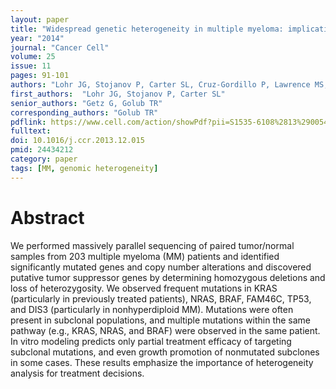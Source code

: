 ```yaml
---
layout: paper
title: "Widespread genetic heterogeneity in multiple myeloma: implications for targeted therapy"
year: "2014"
journal: "Cancer Cell"
volume: 25
issue: 11
pages: 91-101
authors: "Lohr JG, Stojanov P, Carter SL, Cruz-Gordillo P, Lawrence MS, Auclair D, Sougnez C, Knoechel B, Gould J, Saksena G, Cibulskis K, McKenna A, Chapman MA, Straussman R, Levy J, Perkins LM, Keats JJ, Schumacher SE, Rosenberg M; Multiple Myeloma Research Consortium, Getz G, Golub TR"
first_authors:  "Lohr JG, Stojanov P, Carter SL"
senior_authors: "Getz G, Golub TR"
corresponding_authors: "Golub TR"
pdflink: https://www.cell.com/action/showPdf?pii=S1535-6108%2813%2900542-4
fulltext:
doi: 10.1016/j.ccr.2013.12.015
pmid: 24434212
category: paper
tags: [MM, genomic heterogeneity]
---
```


# Abstract

We performed massively parallel sequencing of paired tumor/normal samples from 203 multiple myeloma (MM) patients and identified significantly mutated genes and copy number alterations and discovered putative tumor suppressor genes by determining homozygous deletions and loss of heterozygosity. We observed frequent mutations in KRAS (particularly in previously treated patients), NRAS, BRAF, FAM46C, TP53, and DIS3 (particularly in nonhyperdiploid MM). Mutations were often present in subclonal populations, and multiple mutations within the same pathway (e.g., KRAS, NRAS, and BRAF) were observed in the same patient. In vitro modeling predicts only partial treatment efficacy of targeting subclonal mutations, and even growth promotion of nonmutated subclones in some cases. These results emphasize the importance of heterogeneity analysis for treatment decisions.






